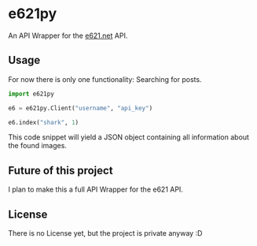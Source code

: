# e621py

An API Wrapper for the [e621.net](https://e621.net) API.

## Usage

For now there is only one functionality: Searching for posts.

```python
import e621py

e6 = e621py.Client("username", "api_key")

e6.index("shark", 1)
```

This code snippet will yield a JSON object containing all information about the found images.

## Future of this project

I plan to make this a full API Wrapper for the e621 API.

## License

There is no License yet, but the project is private anyway :D
